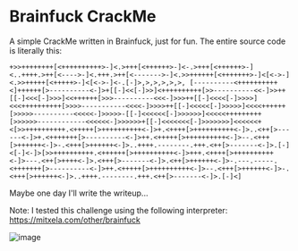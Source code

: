 # Brainfuck CrackMe

A simple CrackMe written in Brainfuck, just for fun. The entire source code is literally this:

```bf
+>>++++++++[<++++++++++>-]<.>+++[<++++++>-]<-.>+++[<++++++>-]<..++++.>++[<---->-]<.+++.>++[<------->-]<.>>++++++[<+++++++>-]<[<->-]<.>>+++++[<+++++>-]<[<->-]<-.[-]>,>,>,>,>,>, [----------<++++++++++<]++++++[>----------<-]>+[[-]<<[-]>>]<++++++++++[>>----------<<-]>>++[[-]<<<[-]>>>]<<++++++[>>>----------<<<-]>>>++[[-]<<<<[-]>>>>]<<<++++++++++[>>>>-----------<<<<-]>>>>++[[-]<<<<<[-]>>>>>]<<<<++++++[>>>>>----------<<<<<-]>>>>>-[[-]<<<<<<[-]>>>>>>]<<<<<+++++++++[>>>>>>------------<<<<<<-]>>>>>>+[[-]<<<<<<<[-]>>>>>>>]<<<<<<+<[>>++++++++++.<+++++[>++++++++++<-]>+.<++++[>++++++++++<-]>..<++[>------<-]>+.<+++++++[>----------<-]>++.<+++++[>++++++++++<-]>--.<+++[>++++++<-]>-.<+++[>++++++<-]>..++++.--------.+++.<++[>-------<-]>.[-]<[-]<-]>[>>++++++++++.<++++++[>++++++++++<-]>+++.<++++[>++++++++++<-]>---.<++[>++++<-]>.<+++[>-------<-]>.<++[>++++++<-]>-.---.-----.<+++++++[>----------<-]>++.<+++++[>++++++++++<-]>--.<+++[>++++++<-]>-.<+++[>++++++<-]>..++++.--------.+++.<++[>-------<-]>.[-]<]
```

Maybe one day I'll write the writeup...

Note: I tested this challenge using the following interpreter: https://mitxela.com/other/brainfuck

![image](https://media1.tenor.com/m/7EhQ5gueCnoAAAAd/brain-damage-cat.gif)

